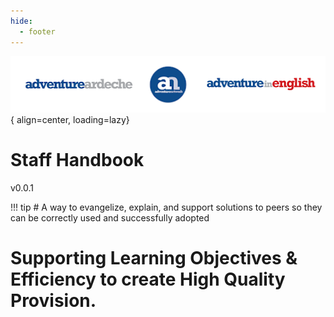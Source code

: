 ```yaml
---
hide:
  - footer
---
```


![AA logo](assets/images/AA.png){ align=center,  loading=lazy}

# Staff Handbook
v0.0.1

!!! tip
    # A way to evangelize, explain, and support solutions to peers so they can be correctly used and successfully adopted
    
# Supporting Learning Objectives & Efficiency to create High Quality Provision.
